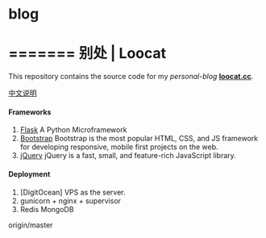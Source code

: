 # blog
=======
别处 | Loocat
=======================

This repository contains the source code for my *personal-blog* **[loocat.cc](http://loocat.cc)**.

[中文说明](https://github.com/chidaobanjiu/loocat.cc/wiki/MANA2077.com-%E4%B8%AD%E6%96%87%E8%AF%B4%E6%98%8E)


#### Frameworks

1. [Flask]  A Python Microframework
2. [Bootstrap]  Bootstrap is the most popular HTML, CSS, and JS framework 
   for developing responsive, mobile first projects on the web.
3. [jQuery]  jQuery is a fast, small, and feature-rich JavaScript library.

#### Deployment

1. [DigitOcean] VPS as the server.
2. gunicorn + nginx + supervisor
3. Redis MongoDB


[Flask]:         http://flask.pocoo.org/
[Bootstrap]:     http://getbootstrap.com/
[jQuery]:        https://jquery.com/
origin/master
